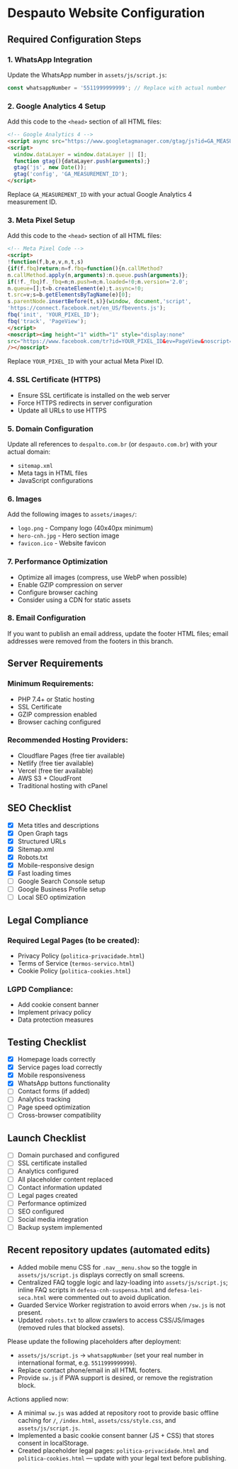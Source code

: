 # Despauto Website Configuration

## Required Configuration Steps

### 1. WhatsApp Integration
Update the WhatsApp number in `assets/js/script.js`:
```javascript
const whatsappNumber = '5511999999999'; // Replace with actual number
```

### 2. Google Analytics 4 Setup
Add this code to the `<head>` section of all HTML files:

```html
<!-- Google Analytics 4 -->
<script async src="https://www.googletagmanager.com/gtag/js?id=GA_MEASUREMENT_ID"></script>
<script>
  window.dataLayer = window.dataLayer || [];
  function gtag(){dataLayer.push(arguments);}
  gtag('js', new Date());
  gtag('config', 'GA_MEASUREMENT_ID');
</script>
```

Replace `GA_MEASUREMENT_ID` with your actual Google Analytics 4 measurement ID.

### 3. Meta Pixel Setup
Add this code to the `<head>` section of all HTML files:

```html
<!-- Meta Pixel Code -->
<script>
!function(f,b,e,v,n,t,s)
{if(f.fbq)return;n=f.fbq=function(){n.callMethod?
n.callMethod.apply(n,arguments):n.queue.push(arguments)};
if(!f._fbq)f._fbq=n;n.push=n;n.loaded=!0;n.version='2.0';
n.queue=[];t=b.createElement(e);t.async=!0;
t.src=v;s=b.getElementsByTagName(e)[0];
s.parentNode.insertBefore(t,s)}(window, document,'script',
'https://connect.facebook.net/en_US/fbevents.js');
fbq('init', 'YOUR_PIXEL_ID');
fbq('track', 'PageView');
</script>
<noscript><img height="1" width="1" style="display:none"
src="https://www.facebook.com/tr?id=YOUR_PIXEL_ID&ev=PageView&noscript=1"
/></noscript>
```

Replace `YOUR_PIXEL_ID` with your actual Meta Pixel ID.

### 4. SSL Certificate (HTTPS)
- Ensure SSL certificate is installed on the web server
- Force HTTPS redirects in server configuration
- Update all URLs to use HTTPS

### 5. Domain Configuration
Update all references to `despalto.com.br` (or `despauto.com.br`) with your actual domain:
- `sitemap.xml`
- Meta tags in HTML files
- JavaScript configurations

### 6. Images
Add the following images to `assets/images/`:
- `logo.png` - Company logo (40x40px minimum)
- `hero-cnh.jpg` - Hero section image
- `favicon.ico` - Website favicon

### 7. Performance Optimization
- Optimize all images (compress, use WebP when possible)
- Enable GZIP compression on server
- Configure browser caching
- Consider using a CDN for static assets

### 8. Email Configuration
If you want to publish an email address, update the footer HTML files; email addresses were removed from the footers in this branch.

## Server Requirements

### Minimum Requirements:
- PHP 7.4+ or Static hosting
- SSL Certificate
- GZIP compression enabled
- Browser caching configured

### Recommended Hosting Providers:
- Cloudflare Pages (free tier available)
- Netlify (free tier available)
- Vercel (free tier available)
- AWS S3 + CloudFront
- Traditional hosting with cPanel

## SEO Checklist

- [x] Meta titles and descriptions
- [x] Open Graph tags
- [x] Structured URLs
- [x] Sitemap.xml
- [x] Robots.txt
- [x] Mobile-responsive design
- [x] Fast loading times
- [ ] Google Search Console setup
- [ ] Google Business Profile setup
- [ ] Local SEO optimization

## Legal Compliance

### Required Legal Pages (to be created):
- Privacy Policy (`politica-privacidade.html`)
- Terms of Service (`termos-servico.html`)
- Cookie Policy (`politica-cookies.html`)

### LGPD Compliance:
- Add cookie consent banner
- Implement privacy policy
- Data protection measures

## Testing Checklist

- [x] Homepage loads correctly
- [x] Service pages load correctly
- [x] Mobile responsiveness
- [x] WhatsApp buttons functionality
- [ ] Contact forms (if added)
- [ ] Analytics tracking
- [ ] Page speed optimization
- [ ] Cross-browser compatibility

## Launch Checklist

- [ ] Domain purchased and configured
- [ ] SSL certificate installed
- [ ] Analytics configured
- [ ] All placeholder content replaced
- [ ] Contact information updated
- [ ] Legal pages created
- [ ] Performance optimized
- [ ] SEO configured
- [ ] Social media integration
- [ ] Backup system implemented

## Recent repository updates (automated edits)

- Added mobile menu CSS for `.nav__menu.show` so the toggle in `assets/js/script.js` displays correctly on small screens.
- Centralized FAQ toggle logic and lazy-loading into `assets/js/script.js`; inline FAQ scripts in `defesa-cnh-suspensa.html` and `defesa-lei-seca.html` were commented out to avoid duplication.
- Guarded Service Worker registration to avoid errors when `/sw.js` is not present.
- Updated `robots.txt` to allow crawlers to access CSS/JS/images (removed rules that blocked assets).

Please update the following placeholders after deployment:
- `assets/js/script.js` -> `whatsappNumber` (set your real number in international format, e.g. `5511999999999`).
- Replace contact phone/email in all HTML footers.
- Provide `sw.js` if PWA support is desired, or remove the registration block.

Actions applied now:

- A minimal `sw.js` was added at repository root to provide basic offline caching for `/`, `/index.html`, `assets/css/style.css`, and `assets/js/script.js`.
- Implemented a basic cookie consent banner (JS + CSS) that stores consent in localStorage.
- Created placeholder legal pages: `politica-privacidade.html` and `politica-cookies.html` — update with your legal text before publishing.